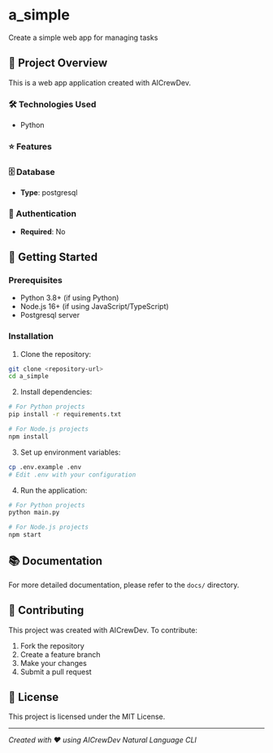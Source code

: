 # a_simple

Create a simple web app for managing tasks

## 🎯 Project Overview

This is a web app application created with AICrewDev.

### 🛠️ Technologies Used
- Python

### ⭐ Features


### 🗄️ Database
- **Type**: postgresql

### 🔐 Authentication
- **Required**: No



## 🚀 Getting Started

### Prerequisites
- Python 3.8+ (if using Python)
- Node.js 16+ (if using JavaScript/TypeScript)
- Postgresql server

### Installation

1. Clone the repository:
```bash
git clone <repository-url>
cd a_simple
```

2. Install dependencies:
```bash
# For Python projects
pip install -r requirements.txt

# For Node.js projects
npm install
```

3. Set up environment variables:
```bash
cp .env.example .env
# Edit .env with your configuration
```

4. Run the application:
```bash
# For Python projects
python main.py

# For Node.js projects
npm start
```

## 📚 Documentation

For more detailed documentation, please refer to the `docs/` directory.

## 🤝 Contributing

This project was created with AICrewDev. To contribute:

1. Fork the repository
2. Create a feature branch
3. Make your changes
4. Submit a pull request

## 📄 License

This project is licensed under the MIT License.

---

*Created with ❤️ using AICrewDev Natural Language CLI*
